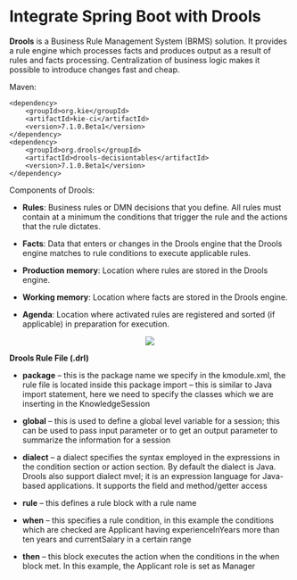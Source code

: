 # Integrate Spring Boot with Drools


**Drools** is a Business Rule Management System (BRMS) solution. It provides a rule engine which processes facts and produces output as a result of rules and facts processing. Centralization of business logic makes it possible to introduce changes fast and cheap.

Maven: 
```
<dependency>
    <groupId>org.kie</groupId>
    <artifactId>kie-ci</artifactId>
    <version>7.1.0.Beta1</version>
</dependency>
<dependency>
    <groupId>org.drools</groupId>
    <artifactId>drools-decisiontables</artifactId>
    <version>7.1.0.Beta1</version>
</dependency>

```
Components of Drools:

- **Rules**: Business rules or DMN decisions that you define. All rules must contain at a minimum the conditions that trigger the rule and the actions that the rule dictates.

- **Facts**: Data that enters or changes in the Drools engine that the Drools engine matches to rule conditions to execute applicable rules.

- **Production memory**: Location where rules are stored in the Drools engine.

- **Working memory**: Location where facts are stored in the Drools engine.

- **Agenda**: Location where activated rules are registered and sorted (if applicable) in preparation for execution.

 <p align="center">
  <img src="https://docs.jboss.org/drools/release/7.24.0.Final/drools-docs/html_single/HybridReasoning/rule-engine-inkscape_enterprise.png"/></p>
  
**Drools Rule File (.drl)**

- **package** – this is the package name we specify in the kmodule.xml, the rule file is located inside this package
import – this is similar to Java import statement, here we need to specify the classes which we are inserting in the KnowledgeSession

- **global** – this is used to define a global level variable for a session; this can be used to pass input parameter or to get an output parameter to summarize the information for a session

- **dialect** – a dialect specifies the syntax employed in the expressions in the condition section or action section. By default the dialect is Java. Drools also support dialect mvel; it is an expression language for Java-based applications. It supports the field and method/getter access

- **rule** – this defines a rule block with a rule name

- **when** – this specifies a rule condition, in this example the conditions which are checked are Applicant having experienceInYears more than ten years and currentSalary in a certain range

- **then** – this block executes the action when the conditions in the when block met. In this example, the Applicant role is set as Manager
  

